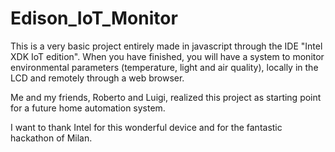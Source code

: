 # Edison_IoT_Monitor
This is a very basic project entirely made in javascript through the IDE "Intel XDK IoT edition". When you have finished, you will have a system to monitor environmental parameters (temperature, light and air quality), locally in the LCD and remotely through a web browser.

Me and my friends, Roberto and Luigi, realized this project as starting point for a future home automation system.

I want to thank Intel for this wonderful device and for the fantastic hackathon of Milan.